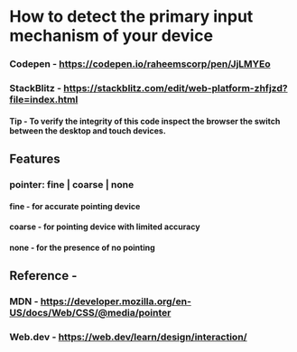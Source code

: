 # How to detect the primary input mechanism of your device

### Codepen - https://codepen.io/raheemscorp/pen/JjLMYEo
### StackBlitz - https://stackblitz.com/edit/web-platform-zhfjzd?file=index.html

#### Tip - To verify the integrity of this code inspect the browser the switch between the desktop and touch devices.

## Features

### pointer: fine | coarse | none
#### fine - for accurate pointing device
#### coarse - for pointing device with limited accuracy
#### none - for the presence of no pointing

## Reference - 

### MDN - https://developer.mozilla.org/en-US/docs/Web/CSS/@media/pointer

### Web.dev - https://web.dev/learn/design/interaction/